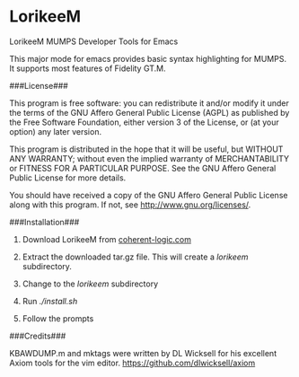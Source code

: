 LorikeeM
========

LorikeeM MUMPS Developer Tools for Emacs

This major mode for emacs provides basic syntax highlighting for MUMPS.
It supports most features of Fidelity GT.M.

###License###

This program is free software: you can redistribute it and/or modify
it under the terms of the GNU Affero General Public License (AGPL)
as published by the Free Software Foundation, either version 3 of
the License, or (at your option) any later version.

This program is distributed in the hope that it will be useful,
but WITHOUT ANY WARRANTY; without even the implied warranty of
MERCHANTABILITY or FITNESS FOR A PARTICULAR PURPOSE. See the
GNU Affero General Public License for more details.

You should have received a copy of the GNU Affero General Public License
along with this program. If not, see http://www.gnu.org/licenses/.

###Installation###

1) Download LorikeeM from [coherent-logic.com](http://www.coherent-logic.com/cm/products/lorikeem)

2) Extract the downloaded tar.gz file. This will create a *lorikeem* 
subdirectory.

3) Change to the *lorikeem* subdirectory

4) Run *./install.sh*

5) Follow the prompts

###Credits###

KBAWDUMP.m and mktags were written by DL Wicksell for his excellent 
Axiom tools for the vim editor. https://github.com/dlwicksell/axiom
